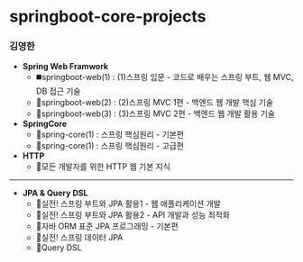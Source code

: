 # springboot-core-projects

### 김영한
- **Spring Web Framwork**
  - ◼️springboot-web(1) : (1)스프링 입문 - 코드로 배우는 스프링 부트, 웹 MVC, DB 접근 기술
  - 🔹springboot-web(2) : (2)스프링 MVC 1편 - 백엔드 웹 개발 핵심 기술
  - 🔹springboot-web(3) : (3)스프링 MVC 2편 - 백엔드 웹 개발 활용 기술
- **SpringCore**
  - 🔹spring-core(1) : 스프링 핵심원리 - 기본편
  - 🔹spring-core(1) : 스프링 핵심원리 - 고급편
- **HTTP**
  - 🔸모든 개발자를 위한 HTTP 웹 기본 지식
---
- **JPA & Query DSL**
  - 🔸실전! 스프링 부트와 JPA 활용1 - 웹 애플리케이션 개발 
  - 🔹실전! 스프링 부트와 JPA 활용2 - API 개발과 성능 최적화
  - 🔹자바 ORM 표준 JPA 프로그래밍 - 기본편
  - 🔹실전! 스프링 데이터 JPA
  - 🔹Query DSL
